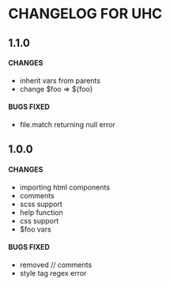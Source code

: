 # CHANGELOG FOR UHC

## 1.1.0

#### CHANGES

- inherit vars from parents
- change $foo => ${foo}

#### BUGS FIXED

- file.match returning null error

## 1.0.0

#### CHANGES

- importing html components
- comments
- scss support
- help function
- css support
- $foo vars

#### BUGS FIXED

- removed // comments
- style tag regex error

